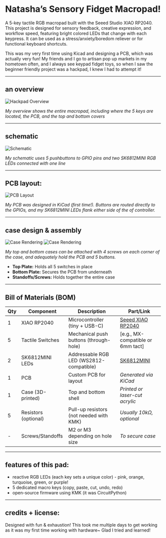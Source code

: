 # Natasha’s Sensory Fidget Macropad!

A 5-key tactile RGB macropad built with the Seeed Studio XIAO RP2040. This project is designed for sensory feedback, creative expression, and workflow speed, featuring bright colored LEDs that change with each keypress. It can be used as a stress/anxiety/boredom reliever or for functional keyboard shortcuts.

This was my very first time using Kicad and designing a PCB, which was actually very fun! My friends and I go to artisan pop up markets in my hometown often, and I always see keypad fidget toys, so when I saw the beginner friendly project was a hackpad, I knew I had to attempt it!

---
## an overview

![Hackpad Overview](images/hackpad_overview.png)

_My overview shows the entire macropad, including where the 5 keys are located, the PCB, and the top and bottom covers_

---

## schematic

![Schematic](images/schematic.png)

_My schematic uses 5 pushbuttons to GPIO pins and two SK6812MINI RGB LEDs connected with one line_

---

## PCB layout:

![PCB Layout](images/pcb_layout.png)

_My PCB was designed in KiCad (first time!). Buttons are routed directly to the GPIOs, and my SK6812MINI LEDs flank either side of the of controller._

---

## case design & assembly

![Case Rendering](images/bottomCase_CAD.png)
![Case Rendering](images/topCase_CAD.png)

_My top and bottom cases can be attached with 4 screws on each corner of the case, and adequately hold the PCB and 5 buttons._

- **Top Plate:** Holds all 5 switches in place
- **Bottom Plate:** Secures the PCB from underneath
- **Standoffs/Screws:** Holds together the entire case

---

## Bill of Materials (BOM)

| Qty | Component              | Description                             | Part/Link                        |
|-----|------------------------|-----------------------------------------|----------------------------------|
| 1   | XIAO RP2040            | Microcontroller (tiny + USB-C)          | [Seeed XIAO RP2040](https://www.seeedstudio.com/XIAO-RP2040-v1-0-p-5026.html) |
| 5   | Tactile Switches       | Mechanical push buttons (through-hole)  | [e.g., MX-compatible or 6mm tact] |
| 2   | SK6812MINI LEDs        | Addressable RGB LED (WS2812-compatible) | [SK6812MINI](https://www.adafruit.com/product/3484) |
| 1   | PCB                    | Custom PCB for layout                   | _Generated via KiCad_           |
| 1   | Case (3D-printed)      | Top and bottom shell                    | _Printed or laser-cut acrylic_  |
| 5   | Resistors (optional)   | Pull-up resistors (not needed with KMK) | _Usually 10kΩ, optional_        |
| -   | Screws/Standoffs       | M2 or M3 depending on hole size         | _To secure case_                |

---

## features of this pad:
- reactive RGB LEDs (each key sets a unique color) - pink, orange, turquoise, green, or purple!
- 5 dedicated macro keys (copy, paste, cut, undo, redo)
- open-source firmware using KMK (it was CircuitPython)

---

## credits + license:

Designed with fun & exhaustion! This took me multiple days to get working as it was my first time working with hardware~ Glad I tried and learned!

